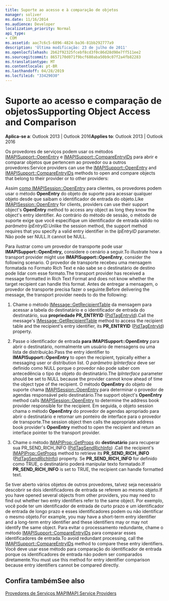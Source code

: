```yaml
---
title: Suporte ao acesso e à comparação de objetos
manager: soliver
ms.date: 11/16/2014
ms.audience: Developer
localization_priority: Normal
api_type:
- COM
ms.assetid: aac7c6c5-6896-4824-ba36-81bb292777a9
description: 'Última modificação: 23 de julho de 2011'
ms.openlocfilehash: 2b62f92325fcebf8cd3f0c86d28d98e7ff511ee2
ms.sourcegitcommit: 8657170d071f9bcf680aba50b9c07f2a4fb82283
ms.translationtype: MT
ms.contentlocale: pt-BR
ms.lasthandoff: 04/28/2019
ms.locfileid: "33429030"
---
```

# <a name="supporting-object-access-and-comparison"></a><span data-ttu-id="db585-103">Suporte ao acesso e comparação de objetos</span><span class="sxs-lookup"><span data-stu-id="db585-103">Supporting Object Access and Comparison</span></span>

  
  
<span data-ttu-id="db585-104">**Aplica-se a**: Outlook 2013 | Outlook 2016</span><span class="sxs-lookup"><span data-stu-id="db585-104">**Applies to**: Outlook 2013 | Outlook 2016</span></span> 
  
<span data-ttu-id="db585-105">Os provedores de serviços podem usar os métodos [IMAPISupport::OpenEntry](imapisupport-openentry.md) e [IMAPISupport::CompareEntryIDs](imapisupport-compareentryids.md) para abrir e comparar objetos que pertencem ao provedor ou a outros provedores:</span><span class="sxs-lookup"><span data-stu-id="db585-105">Service providers can use the [IMAPISupport::OpenEntry](imapisupport-openentry.md) and [IMAPISupport::CompareEntryIDs](imapisupport-compareentryids.md) methods to open and compare objects that belong to their provider or to other providers:</span></span> 
  
<span data-ttu-id="db585-106">Assim [como IMAPISession::OpenEntry](imapisession-openentry.md) para clientes, os provedores podem usar o método **OpenEntry** do objeto de suporte para acessar qualquer objeto desde que saibam o identificador de entrada do objeto.</span><span class="sxs-lookup"><span data-stu-id="db585-106">Like [IMAPISession::OpenEntry](imapisession-openentry.md) for clients, providers can use their support object's **OpenEntry** method to access any object as long they know the object's entry identifier.</span></span> <span data-ttu-id="db585-107">Ao contrário do método de sessão, o método de suporte exige que você especifique um identificador de entrada válido no _parâmetro lpEntryID._</span><span class="sxs-lookup"><span data-stu-id="db585-107">Unlike the session method, the support method requires that you specify a valid entry identifier in the  _lpEntryID_ parameter.</span></span> <span data-ttu-id="db585-108">Não pode ser NULL.</span><span class="sxs-lookup"><span data-stu-id="db585-108">It cannot be NULL.</span></span> 
  
<span data-ttu-id="db585-109">Para ilustrar como um provedor de transporte pode usar **IMAPISupport::OpenEntry,** considere o cenário a seguir.</span><span class="sxs-lookup"><span data-stu-id="db585-109">To illustrate how a transport provider might use **IMAPISupport::OpenEntry**, consider the following scenario.</span></span> <span data-ttu-id="db585-110">O provedor de transporte recebeu uma mensagem formatada no Formato Rich Text e não sabe se o destinatário de destino pode lidar com esse formato.</span><span class="sxs-lookup"><span data-stu-id="db585-110">The transport provider has received a message formatted in Rich Text Format and does not know whether the target recipient can handle this format.</span></span> <span data-ttu-id="db585-111">Antes de entregar a mensagem, o provedor de transporte precisa fazer o seguinte:</span><span class="sxs-lookup"><span data-stu-id="db585-111">Before delivering the message, the transport provider needs to do the following:</span></span>
  
1. <span data-ttu-id="db585-112">Chame o método [IMessage::GetRecipientTable](imessage-getrecipienttable.md) da mensagem para acessar a tabela do destinatário e o identificador de entrada do destinatário, sua **propriedade PR_ENTRYID** ([PidTagEntryId](pidtagentryid-canonical-property.md)).</span><span class="sxs-lookup"><span data-stu-id="db585-112">Call the message's [IMessage::GetRecipientTable](imessage-getrecipienttable.md) method to access the recipient table and the recipient's entry identifier, its **PR_ENTRYID** ([PidTagEntryId](pidtagentryid-canonical-property.md)) property.</span></span>
    
2. <span data-ttu-id="db585-113">Passe o identificador de entrada **para IMAPISupport::OpenEntry** para abrir o destinatário, normalmente um usuário de mensagens ou uma lista de distribuição.</span><span class="sxs-lookup"><span data-stu-id="db585-113">Pass the entry identifier to **IMAPISupport::OpenEntry** to open the recipient, typically either a messaging user or distribution list.</span></span> <span data-ttu-id="db585-114">O  _parâmetro lpInterface_ deve ser definido como NULL porque o provedor não pode saber com antecedência o tipo de objeto do destinatário.</span><span class="sxs-lookup"><span data-stu-id="db585-114">The  _lpInterface_ parameter should be set to NULL because the provider cannot know ahead of time the object type of the recipient.</span></span> <span data-ttu-id="db585-115">O método **OpenEntry** do objeto de suporte chama [IMAPISession::OpenEntry](imapisession-openentry.md) para determinar o provedor de agendas responsável pelo destinatário.</span><span class="sxs-lookup"><span data-stu-id="db585-115">The support object's **OpenEntry** method calls [IMAPISession::OpenEntry](imapisession-openentry.md) to determine the address book provider responsible for the recipient.</span></span> <span data-ttu-id="db585-116">Em seguida, o objeto session chama o método **OpenEntry** do provedor de agendas apropriado para abrir o destinatário e retornar um ponteiro de interface para o provedor de transporte.</span><span class="sxs-lookup"><span data-stu-id="db585-116">The session object then calls the appropriate address book provider's **OpenEntry** method to open the recipient and return an interface pointer to the transport provider.</span></span> 
    
3. <span data-ttu-id="db585-117">Chame o método [IMAPIProp::GetProps](imapiprop-getprops.md) do **destinatário** para recuperar sua PR_SEND_RICH_INFO ([PidTagSendRichInfo](pidtagsendrichinfo-canonical-property.md)) .</span><span class="sxs-lookup"><span data-stu-id="db585-117">Call the recipient's [IMAPIProp::GetProps](imapiprop-getprops.md) method to retrieve its **PR_SEND_RICH_INFO** ([PidTagSendRichInfo](pidtagsendrichinfo-canonical-property.md)) property.</span></span> <span data-ttu-id="db585-118">Se **PR_SEND_RICH_INFO** for definido como TRUE, o destinatário poderá manipular texto formatado.</span><span class="sxs-lookup"><span data-stu-id="db585-118">If **PR_SEND_RICH_INFO** is set to TRUE, the recipient can handle formatted text.</span></span> 
    
<span data-ttu-id="db585-119">Se tiver aberto vários objetos de outros provedores, talvez seja necessário descobrir se dois identificadores de entrada se referem ao mesmo objeto.</span><span class="sxs-lookup"><span data-stu-id="db585-119">If you have opened several objects from other providers, you may need to find out whether two entry identifiers refer to the same object.</span></span> <span data-ttu-id="db585-120">Por exemplo, você pode ter um identificador de entrada de curto prazo e um identificador de entrada de longo prazo e esses identificadores podem ou não identificar o mesmo objeto.</span><span class="sxs-lookup"><span data-stu-id="db585-120">For example, you may have a short-term entry identifier and a long-term entry identifier and these identifiers may or may not identify the same object.</span></span> <span data-ttu-id="db585-121">Para evitar o processamento redundante, chame o método [IMAPISupport::CompareEntryIDs](imapisupport-compareentryids.md) para comparar esses identificadores de entrada.</span><span class="sxs-lookup"><span data-stu-id="db585-121">To avoid redundant processing, call the [IMAPISupport::CompareEntryIDs](imapisupport-compareentryids.md) method to compare these entry identifiers.</span></span> <span data-ttu-id="db585-122">Você deve usar esse método para comparação do identificador de entrada porque os identificadores de entrada não podem ser comparados diretamente.</span><span class="sxs-lookup"><span data-stu-id="db585-122">You must use this method for entry identifier comparison because entry identifiers cannot be compared directly.</span></span> 
  
## <a name="see-also"></a><span data-ttu-id="db585-123">Confira também</span><span class="sxs-lookup"><span data-stu-id="db585-123">See also</span></span>



[<span data-ttu-id="db585-124">Provedores de Serviços MAPI</span><span class="sxs-lookup"><span data-stu-id="db585-124">MAPI Service Providers</span></span>](mapi-service-providers.md)

